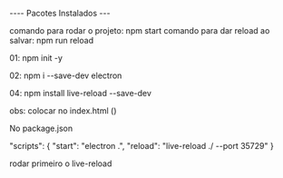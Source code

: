 ---- Pacotes Instalados ---

comando para rodar o projeto: npm start 
comando para dar reload ao salvar: npm run reload 


01: npm init  -y

02: npm i --save-dev electron

<!-- 03: npm install --save  nodemon -->

04: npm install  live-reload --save-dev

obs: colocar no index.html (<script src="http://localhost:35729/livereload.js"></script>)

No package.json 

"scripts": {
    "start": "electron .",
    "reload": "live-reload ./ --port 35729"
  }

  rodar primeiro o live-reload